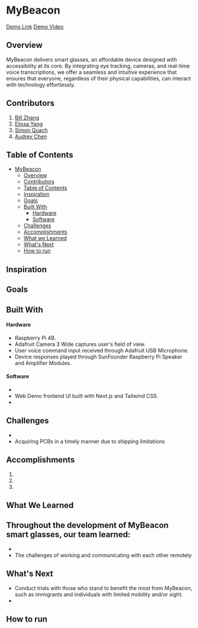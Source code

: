# <a name="mybeacon"></a>MyBeacon
[Demo Link](https://www.mybeacon.tech/)
[Demo Video](https://youtu.be/VnC7osXl1UQ)

## <a name="overview"></a>Overview
MyBeacon delivers smart glasses, an affordable device designed with accessibility at its core. By integrating eye tracking, cameras, and real-time voice transcriptions, we offer a seamless and intuitive experience that ensures that everyone, regardless of their physical capabilities, can interact with technology effortlessly.

## <a name="contributors"></a>Contributors
1. [Bill Zhang](mailto:billzhangsc@gmail.com)
2. [Elissa Yang](mailto:eyang.zeta@gmail.com)
3. [Simon Quach](mailto:simonquach.tech@gmail.com)
4. [Audrey Chen](mailto:audgeviolin07@gmail.com)

## <a name="table-of-contents"></a>Table of Contents
- [MyBeacon](#mybeacon)
    - [Overview](#overview)
    - [Contributors](#contributors)
    - [Table of Contents](#table-of-contents)
    - [Inspiration](#inspiration)
    - [Goals](#goals)
    - [Built With](#built-with)
        - [Hardware](#hardware)
        - [Software](#software)
    - [Challenges](#challenges)
    - [Accomplishments](#accomplishments)
    - [What we Learned](#what-we-learned)
    - [What's Next](#whats-next)
    - [How to run](#how-to-run)

## <a name="inspiration"></a>Inspiration


## <a name="goals"></a>Goals

## <a name="built-with"></a>Built With
#### <a name="hardware"></a>Hardware
- Raspberry Pi 4B.
- Adafruit Camera 3 Wide captures user's field of view.
- User voice command input received through Adafruit USB Microphone.
- Device responses played through SunFounder Raspberry Pi Speaker and Amplifier Modules.

#### <a name="software"></a>Software
- 
- Web Demo frontend UI built with Next.js and Tailwind CSS.
- 

## <a name="challenges"></a>Challenges
- 
- Acquiring PCBs in a timely manner due to shipping limitations

## <a name="accomplishments"></a>Accomplishments
1. 
2. 
3. 

## <a name="what-we-learned"></a>What We Learned
Throughout the development of MyBeacon smart glasses, our team learned:
- 
- 
- The challenges of working and communicating with each other remotely



## <a name="whats-next"></a>What's Next
- Conduct trials with those who stand to benefit the most from MyBeacon, such as immigrants and individuals with limited mobility and/or sight.
- 

## <a name="how-to-run"></a>How to run



